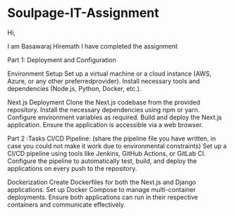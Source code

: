 # Soulpage-IT-Assignment
Hi, 

   I am Basawaraj Hiremath I have completed the assignment
   
Part 1: Deployment and Configuration

Environment Setup
Set up a virtual machine or a cloud instance (AWS, Azure, or any other preferredprovider).
Install necessary tools and dependencies (Node.js, Python, Docker, etc.).
    
Next.js Deployment
Clone the Next.js codebase from the provided repository.
Install the necessary dependencies using npm or yarn.
Configure environment variables as required.
Build and deploy the Next.js application.
Ensure the application is accessible via a web browser.

Part 2 :Tasks
CI/CD Pipeline: (share the pipeline file you have written, in case you could not make it work due to environmental constraints)
Set up a CI/CD pipeline using tools like Jenkins, GitHub Actions, or GitLab CI.
Configure the pipeline to automatically test, build, and deploy the applications on
every push to the repository.

Dockerization
Create Dockerfiles for both the Next.js and Django applications.
Set up Docker Compose to manage multi-container deployments.
Ensure both applications can run in their respective containers and communicate
effectively.
